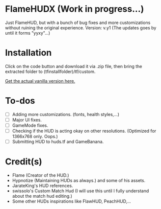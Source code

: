 # FlameHUDX (Work in progress...)
Just FlameHUD, but with a bunch of bug fixes and more customizations without ruining the original experience.
Version: v.y1 
(The updates goes by until it forms "yyxy"...)

# Installation
Click on the code button and download it via .zip file, then bring the extracted folder to (tfinstallfolder)/tf/custom.

[Get the actual vanilla version here.](https://huds.tf/site/s-Flame-Hud)

# To-dos
- [ ] Adding more customizations. (fonts, health styles,...)
- [ ] Major UI fixes.
- [ ] GameMode fixes.
- [ ] Checking if the HUD is acting okay on other resolutions. (Optimized for 1366x768 only. Oops.)
- [ ] Submitting HUD to huds.tf and GameBanana.

# Credit(s)
- Flame (Creator of the HUD.)
- Hypnotize (Maintaining HUDs as always.) and some of his assets.
- JarateKing's HUD references.
- swissolo's Custom Match Hud (I will use this until I fully understand about the match hud editing.)
- Some other HUDs inspirations like FlawHUD, PeachHUD,...
